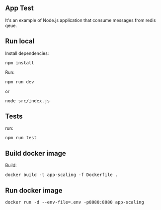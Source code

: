 ## App Test

It's an example of Node.js application that consume messages from redis qeue.

## Run local

Install dependencies:
<pre>
npm install
</pre>

Run:
<pre>
npm run dev
</pre>
or
<pre>
node src/index.js
</pre>

## Tests
run:
<pre>
npm run test
</pre>

## Build docker image

Build:
<pre>
docker build -t app-scaling -f Dockerfile .
</pre>

## Run docker image

<pre>
docker run -d --env-file=.env -p8080:8080 app-scaling
</pre>